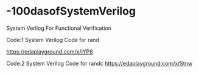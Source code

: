 # -100dasofSystemVerilog
System Verilog For Functional Verification

Code:1 System Verilog Code for rand 

https://edaplayground.com/x/iYP8

Code:2 System Verilog Code for randc
https://edaplayground.com/x/Stnw
